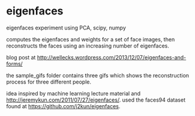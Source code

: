 eigenfaces
==========

eigenfaces experiment using PCA, scipy, numpy

computes the eigenfaces and weights for a set of face images, then reconstructs the faces using an increasing number of eigenfaces.

blog post at http://wellecks.wordpress.com/2013/12/07/eigenfaces-and-forms/

the sample_gifs folder contains three gifs which shows the reconstruction process for three different people.

idea inspired by machine learning lecture material and http://jeremykun.com/2011/07/27/eigenfaces/. used the faces94 dataset found at https://github.com/j2kun/eigenfaces.
